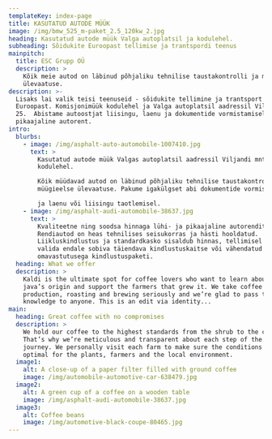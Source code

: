 ```yaml
---
templateKey: index-page
title: KASUTATUD AUTODE MÜÜK
image: /img/bmw_525_m-paket_2.5_120kw_2.jpg
heading: Kasutatud autode müük Valga autoplatsil ja kodulehel.
subheading: Sõidukite Euroopast tellimise ja trantspordi teenus
mainpitch:
  title: ESC Grupp OÜ
  description: >
    Kõik meie autod on läbinud põhjaliku tehnilise taustakontrolli ja müügieelse
    ülevaatuse.
description: >-
  Lisaks lai valik teisi teenuseid - sõidukite tellimine ja trantsport
  Euroopast. Komisjonimüük kodulehel ja Valga autoplatsil aadressil Viljandi mnt
  25.  Abistame autoostjat liisingu, laenu ja dokumentide vormistamisel. Lühi ja
  pikaajaline autorent.
intro:
  blurbs:
    - image: /img/asphalt-auto-automobile-1007410.jpg
      text: >
        Kasutatud autode müük Valgas autoplatsil aadressil Viljandi mnt 25 ja
        kodulehel. 

        Kõik müüdavad autod on läbinud põhjaliku tehnilise taustakontrolli ja
        müügieelse ülevaatuse. Pakume igakülgset abi dokumentide vormistamisel

        ja laenu või liisingu taotlemisel.
    - image: /img/asphalt-audi-automobile-38637.jpg
      text: >
        Kvaliteetne ning soodsa hinnaga lühi- ja pikaajaline autorenditeenus.
        Rendiautod on heas tehnilises seisukorras ja hästi hooldatud.
        Liikluskindlustus ja standardkasko sisaldub hinnas, tellimisel saate
        valida endale sobiva täiendava kindlustuskaitse või vähendatud
        omavastutusega kindlustuspaketi.
  heading: What we offer
  description: >
    Kaldi is the ultimate spot for coffee lovers who want to learn about their
    java’s origin and support the farmers that grew it. We take coffee
    production, roasting and brewing seriously and we’re glad to pass that
    knowledge to anyone. This is an edit via identity...
main:
  heading: Great coffee with no compromises
  description: >
    We hold our coffee to the highest standards from the shrub to the cup.
    That’s why we’re meticulous and transparent about each step of the coffee’s
    journey. We personally visit each farm to make sure the conditions are
    optimal for the plants, farmers and the local environment.
  image1:
    alt: A close-up of a paper filter filled with ground coffee
    image: /img/automobile-automotive-car-638479.jpg
  image2:
    alt: A green cup of a coffee on a wooden table
    image: /img/asphalt-audi-automobile-38637.jpg
  image3:
    alt: Coffee beans
    image: /img/automotive-black-coupe-80465.jpg
---
```


